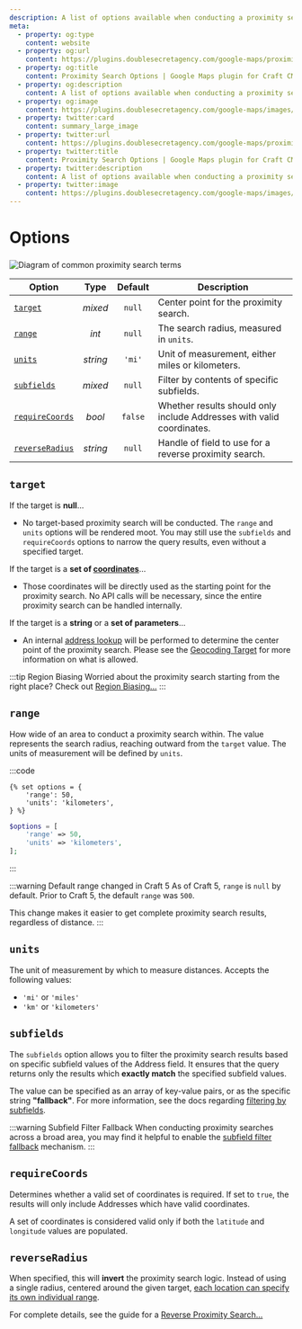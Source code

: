 ```yaml
---
description: A list of options available when conducting a proximity search.
meta:
  - property: og:type
    content: website
  - property: og:url
    content: https://plugins.doublesecretagency.com/google-maps/proximity-search/options/
  - property: og:title
    content: Proximity Search Options | Google Maps plugin for Craft CMS
  - property: og:description
    content: A list of options available when conducting a proximity search.
  - property: og:image
    content: https://plugins.doublesecretagency.com/google-maps/images/proximity-search/search-terms.png
  - property: twitter:card
    content: summary_large_image
  - property: twitter:url
    content: https://plugins.doublesecretagency.com/google-maps/proximity-search/options/
  - property: twitter:title
    content: Proximity Search Options | Google Maps plugin for Craft CMS
  - property: twitter:description
    content: A list of options available when conducting a proximity search.
  - property: twitter:image
    content: https://plugins.doublesecretagency.com/google-maps/images/proximity-search/search-terms.png
---
```


# Options

<img class="dropshadow" :src="$withBase('/images/proximity-search/search-terms.png')" alt="Diagram of common proximity search terms" style="max-width:100%; margin-top:4px;">

| Option                            |   Type   | Default | Description                                                           |
|-----------------------------------|:--------:|:-------:|-----------------------------------------------------------------------|
| [`target`](#target)               | _mixed_  | `null`  | Center point for the proximity search.                                |
| [`range`](#range)                 |  _int_   | `null`  | The search radius, measured in `units`.                               |
| [`units`](#units)                 | _string_ | `'mi'`  | Unit of measurement, either miles or kilometers.                      |
| [`subfields`](#subfields)         | _mixed_  | `null`  | Filter by contents of specific subfields.                             |
| [`requireCoords`](#requirecoords) |  _bool_  | `false` | Whether results should only include Addresses with valid coordinates. |
| [`reverseRadius`](#reverseradius) | _string_ | `null`  | Handle of field to use for a reverse proximity search.                |

## `target`

If the target is **null**...
 - No target-based proximity search will be conducted. The `range` and `units` options will be rendered moot. You may still use the `subfields` and `requireCoords` options to narrow the query results, even without a specified target.

If the target is a **set of [coordinates](/models/coordinates/)**...
 - Those coordinates will be directly used as the starting point for the proximity search. No API calls will be necessary, since the entire proximity search can be handled internally.

If the target is a **string** or a **set of parameters**...
 - An internal [address lookup](/geocoding/) will be performed to determine the center point of the proximity search. Please see the [Geocoding Target](/geocoding/target/) for more information on what is allowed.

:::tip Region Biasing
Worried about the proximity search starting from the right place? Check out [Region Biasing...](/guides/region-biasing/)
:::

## `range`

How wide of an area to conduct a proximity search within. The value represents the search radius, reaching outward from the `target` value. The units of measurement will be defined by `units`.

:::code
```twig
{% set options = {
    'range': 50,
    'units': 'kilometers',
} %}
```
```php
$options = [
    'range' => 50,
    'units' => 'kilometers',
];
```
:::

:::warning Default range changed in Craft 5
As of Craft 5, `range` is `null` by default. Prior to Craft 5, the default `range` was `500`.

This change makes it easier to get complete proximity search results, regardless of distance.
:::

## `units`

The unit of measurement by which to measure distances. Accepts the following values:

 - `'mi'` or `'miles'`
 - `'km'` or `'kilometers'`

## `subfields`

The `subfields` option allows you to filter the proximity search results based on specific subfield values of the Address field. It ensures that the query returns only the results which **exactly match** the specified subfield values.

The value can be specified as an array of key-value pairs, or as the specific string **"fallback"**. For more information, see the docs regarding [filtering by subfields](/guides/filter-by-subfields/).

:::warning Subfield Filter Fallback
When conducting proximity searches across a broad area, you may find it helpful to enable the [subfield filter fallback](/guides/filter-by-subfields/#subfield-filter-fallback) mechanism.
:::

## `requireCoords`

Determines whether a valid set of coordinates is required. If set to `true`, the results will only include Addresses which have valid coordinates.

A set of coordinates is considered valid only if both the `latitude` and `longitude` values are populated.

## `reverseRadius`

When specified, this will **invert** the proximity search logic. Instead of using a single radius, centered around the given target, <u>each location can specify its own individual range</u>.

For complete details, see the guide for a [Reverse Proximity Search...](/guides/reverse-proximity-search/)
